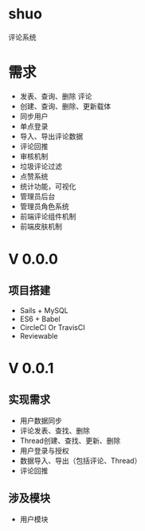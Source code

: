 # shuo
评论系统

# 需求
* 发表、查询、删除 评论
* 创建、查询、删除、更新载体
* 同步用户
* 单点登录
* 导入、导出评论数据
* 评论回推
* 审核机制
* 垃圾评论过滤
* 点赞系统
* 统计功能，可视化
* 管理员后台
* 管理员角色系统
* 前端评论组件机制
* 前端皮肤机制

# V 0.0.0
## 项目搭建
* Sails + MySQL
* ES6 + Babel
* CircleCI Or TravisCI
* Reviewable

# V 0.0.1
## 实现需求
* 用户数据同步
* 评论发表、查找、删除
* Thread创建、查找、更新、删除
* 用户登录与授权
* 数据导入、导出（包括评论、Thread）
* 评论回推

## 涉及模块
* 用户模块

